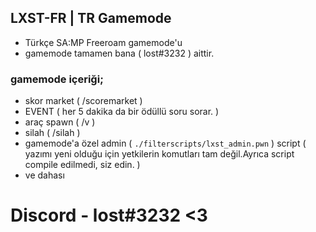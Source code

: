 ## LXST-FR | TR Gamemode
- Türkçe SA:MP Freeroam gamemode'u
- gamemode tamamen bana ( lost#3232 ) aittir.

### gamemode içeriği;
- skor market ( /scoremarket )
- EVENT ( her 5 dakika da bir ödüllü soru sorar. )
- araç spawn ( /v )
- silah ( /silah )
- gamemode'a özel admin ( `./filterscripts/lxst_admin.pwn` ) script ( yazımı yeni olduğu için yetkilerin komutları tam değil.Ayrıca script compile edilmedi, siz edin. )
- ve dahası

# Discord - lost#3232 <3
